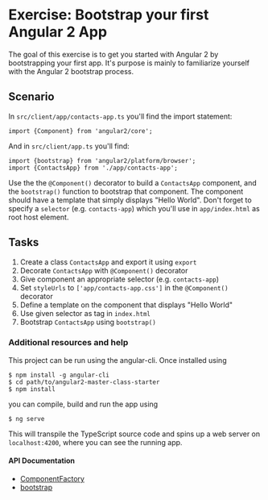 # Exercise: Bootstrap your first Angular 2 App

The goal of this exercise is to get you started with Angular 2 by bootstrapping your first app. It's purpose is mainly to familiarize yourself with the Angular 2 bootstrap process.

## Scenario

In `src/client/app/contacts-app.ts` you'll find the import statement:

```
import {Component} from 'angular2/core';
```

And in `src/client/app.ts` you'll find:

```
import {bootstrap} from 'angular2/platform/browser';
import {ContactsApp} from './app/contacts-app';
```

Use the the `@Component()` decorator to build a `ContactsApp` component, and the `bootstrap()` function to bootstrap that component. The component should have a template that simply displays "Hello World". Don't forget to specify a `selector` (e.g. `contacts-app`) which you'll use in `app/index.html` as root host element.

## Tasks

1. Create a class `ContactsApp` and export it using `export`
2. Decorate `ContactsApp` with `@Component()` decorator
3. Give component an appropriate selector (e.g. `contacts-app`)
4. Set `styleUrls` to `['app/contacts-app.css']` in the `@Component()` decorator
5. Define a template on the component that displays "Hello World"
6. Use given selector as tag in `index.html`
7. Bootstrap `ContactsApp` using `bootstrap()`

### Additional resources and help

This project can be run using the angular-cli. Once installed using

```
$ npm install -g angular-cli
$ cd path/to/angular2-master-class-starter
$ npm install
```
you can compile, build and run the app using

```
$ ng serve
```

This will transpile the TypeScript source code and spins up a web server on `localhost:4200`, where you can see the running app.

#### API Documentation

- [ComponentFactory](https://angular.io/docs/ts/latest/api/core/ComponentFactory-interface.html)
- [bootstrap](https://angular.io/docs/ts/latest/api/platform/browser/bootstrap-function.html)

